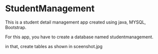 # StudentManagement

This is a student detail management app created using java, MYSQL, Bootstrap.

For this app, you have to create a database named studentmanagement.

in that, create tables as shown in sceenshot.jpg
